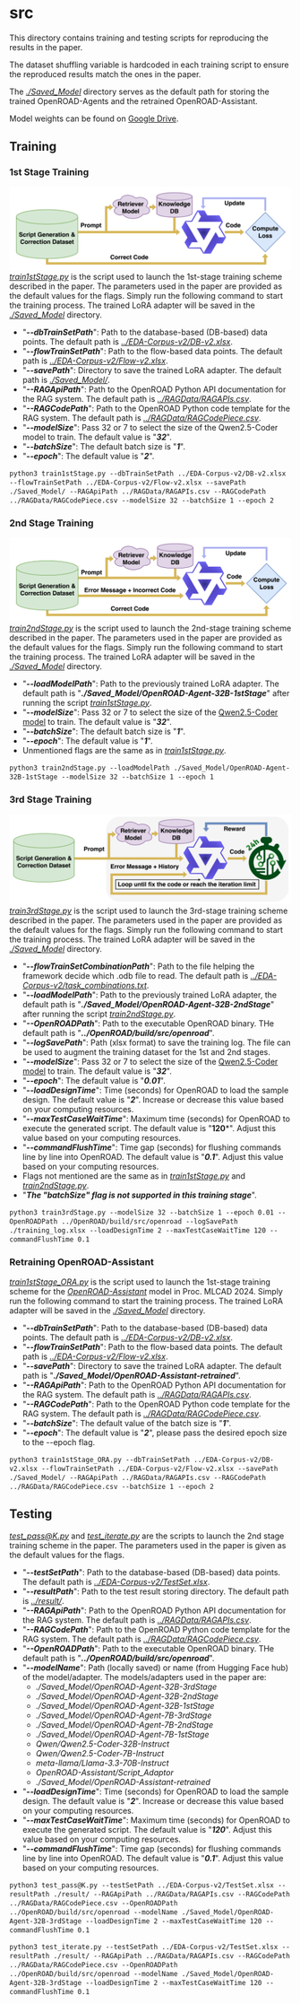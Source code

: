 # src
This directory contains training and testing scripts for reproducing the results in the paper.

The dataset shuffling variable is hardcoded in each training script to ensure the reproduced results match the ones in the paper.

The [*./Saved_Model*](./Saved_Model) directory serves as the default path for storing the trained OpenROAD-Agents and the retrained OpenROAD-Assistant.

Model weights can be found on [Google Drive](https://drive.google.com/drive/folders/1K8IqgZuiulumGWP7Qsa-GyYNV6zZU1B-?usp=sharing).

## Training

### 1st Stage Training
![1stStage](../etc/1stStage.png)
[*train1stStage.py*](./train1stStage.py) is the script used to launch the 1st-stage training scheme described in the paper. The parameters used in the paper are provided as the default values for the flags. Simply run the following command to start the training process. The trained LoRA adapter will be saved in the [*./Saved_Model*](./Saved_Model) directory.
- "***--dbTrainSetPath***": Path to the database-based (DB-based) data points. The default path is [*../EDA-Corpus-v2/DB-v2.xlsx*](../EDA-Corpus-v2/DB-v2.xlsx).
- "***--flowTrainSetPath***": Path to the flow-based data points. The default path is [*../EDA-Corpus-v2/Flow-v2.xlsx*](../EDA-Corpus-v2/Flow-v2.xlsx).
- "***--savePath***": Directory to save the trained LoRA adapter. The default path is [*./Saved_Model/*](./Saved_Model/).
- "***--RAGApiPath***": Path to the OpenROAD Python API documentation for the RAG system. The default path is [*../RAGData/RAGAPIs.csv*](../RAGData/RAGAPIs.csv).
- "***--RAGCodePath***": Path to the OpenROAD Python code template for the RAG system. The default path is [*../RAGData/RAGCodePiece.csv*](../RAGData/RAGCodePiece.csv).
- "***--modelSize***": Pass 32 or 7 to select the size of the Qwen2.5-Coder model to train. The default value is "***32***".
- "***--batchSize***": The default batch size is "***1***".
- "***--epoch***": The default value is "***2***".
```
python3 train1stStage.py --dbTrainSetPath ../EDA-Corpus-v2/DB-v2.xlsx --flowTrainSetPath ../EDA-Corpus-v2/Flow-v2.xlsx --savePath ./Saved_Model/ --RAGApiPath ../RAGData/RAGAPIs.csv --RAGCodePath ../RAGData/RAGCodePiece.csv --modelSize 32 --batchSize 1 --epoch 2
```

### 2nd Stage Training
![2ndStage](../etc/2ndStage.png)
[*train2ndStage.py*](./train2ndStage.py) is the script used to launch the 2nd-stage training scheme described in the paper. The parameters used in the paper are provided as the default values for the flags. Simply run the following command to start the training process. The trained LoRA adapter will be saved in the [*./Saved_Model*](./Saved_Model) directory.
- "***--loadModelPath***": Path to the previously trained LoRA adapter. The default path is "***./Saved_Model/OpenROAD-Agent-32B-1stStage***" after running the script [*train1stStage.py*](./train1stStage.py).
- "***--modelSize***": Pass 32 or 7 to select the size of the [Qwen2.5-Coder model](https://huggingface.co/collections/Qwen/qwen25-coder-66eaa22e6f99801bf65b0c2f) to train. The default value is "***32***".
- "***--batchSize***": The default batch size is "***1***".
- "***--epoch***": The default value is "***1***".
- Unmentioned flags are the same as in [*train1stStage.py*](./train1stStage.py).
```
python3 train2ndStage.py --loadModelPath ./Saved_Model/OpenROAD-Agent-32B-1stStage --modelSize 32 --batchSize 1 --epoch 1
```

### 3rd Stage Training
![3rdStage](../etc/3rdStage.png)
[*train3rdStage.py*](./train3rdStage.py) is the script used to launch the 3rd-stage training scheme described in the paper. The parameters used in the paper are provided as the default values for the flags. Simply run the following command to start the training process. The trained LoRA adapter will be saved in the [*./Saved_Model*](./Saved_Model) directory.
- "***--flowTrainSetCombinationPath***": Path to the file helping the framework decide which .odb file to read. The default path is [*../EDA-Corpus-v2/task_combinations.txt*](../EDA-Corpus-v2/task_combinations.txt).
- "***--loadModelPath***": Path to the previously trained LoRA adapter, the default path is "***./Saved_Model/OpenROAD-Agent-32B-2ndStage***" after running the script [*train2ndStage.py*](./train2ndStage.py).
- "***--OpenROADPath***": Path to the executable OpenROAD binary. THe default path is "***../OpenROAD/build/src/openroad***".
- "***--logSavePath***": Path (xlsx format) to save the training log. The file can be used to augment the training dataset for the 1st and 2nd stages.
- "***--modelSize***": Pass 32 or 7 to select the size of the [Qwen2.5-Coder model](https://huggingface.co/collections/Qwen/qwen25-coder-66eaa22e6f99801bf65b0c2f) to train. The default value is "***32***".
- "***--epoch***": The default value is "***0.01***".
- "***--loadDesignTime***": Time (seconds) for OpenROAD to load the sample design. The default value is "***2***". Increase or decrease this value based on your computing resources.
- "***--maxTestCaseWaitTime***": Maximum time (seconds) for OpenROAD to execute the generated script. The default value is "**120***". Adjust this value based on your computing resources.
- "***--commandFlushTime***": Time gap (seconds) for flushing commands line by line into OpenROAD. The default value is "***0.1***". Adjust this value based on your computing resources.
- Flags not mentioned are the same as in [*train1stStage.py*](./train1stStage.py) and [*train2ndStage.py*](./train2ndStage.py).
- "***The "batchSize" flag is not supported in this training stage***".
```
python3 train3rdStage.py --modelSize 32 --batchSize 1 --epoch 0.01 --OpenROADPath ../OpenROAD/build/src/openroad --logSavePath ./training_log.xlsx --loadDesignTime 2 --maxTestCaseWaitTime 120 --commandFlushTime 0.1
```

### Retraining OpenROAD-Assistant
[*train1stStage_ORA.py*](./train1stStage_ORA.py) is the script used to launch the 1st-stage training scheme for the [*OpenROAD-Assistant*](https://ieeexplore.ieee.org/document/10740242) model in Proc. MLCAD 2024. Simply run the following command to start the training process. The trained LoRA adapter will be saved in the [*./Saved_Model*](./Saved_Model) directory.
- "***--dbTrainSetPath***": Path to the database-based (DB-based) data points. The default path is [*../EDA-Corpus-v2/DB-v2.xlsx*](../EDA-Corpus-v2/DB-v2.xlsx).
- "***--flowTrainSetPath***": Path to the flow-based data points. The default path is [*../EDA-Corpus-v2/Flow-v2.xlsx*](../EDA-Corpus-v2/Flow-v2.xlsx).
- "***--savePath***": Directory to save the trained LoRA adapter. The default path is "***./Saved_Model/OpenROAD-Assistant-retrained***".
- "***--RAGApiPath***": Path to the OpenROAD Python API documentation for the RAG system. The default path is [*../RAGData/RAGAPIs.csv*](../RAGData/RAGAPIs.csv).
- "***--RAGCodePath***": Path to the OpenROAD Python code template for the RAG system. The default path is [*../RAGData/RAGCodePiece.csv*](../RAGData/RAGCodePiece.csv).
- "***--batchSize***": The default value of the batch size is "***1***".
- "***--epoch***": The default value is "***2***", please pass the desired epoch size to the --epoch flag.
```
python3 train1stStage_ORA.py --dbTrainSetPath ../EDA-Corpus-v2/DB-v2.xlsx --flowTrainSetPath ../EDA-Corpus-v2/Flow-v2.xlsx --savePath ./Saved_Model/ --RAGApiPath ../RAGData/RAGAPIs.csv --RAGCodePath ../RAGData/RAGCodePiece.csv --batchSize 1 --epoch 2
```

## Testing
[*test_pass@K.py*](./test_pass@K.py) and [*test_iterate.py*](./test_iterate.py) are the scripts to launch the 2nd stage training scheme in the paper. The parameters used in the paper is given as the default values for the flags.
- "***--testSetPath***": Path to the database-based (DB-based) data points. The default path is [*../EDA-Corpus-v2/TestSet.xlsx*](../EDA-Corpus-v2/TestSet.xlsx).
- "***--resultPath***": Path to the test result storing directory. The default path is [*../result/*](../result/).
- "***--RAGApiPath***": Path to the OpenROAD Python API documentation for the RAG system. The default path is [*../RAGData/RAGAPIs.csv*](../RAGData/RAGAPIs.csv).
- "***--RAGCodePath***": Path to the OpenROAD Python code template for the RAG system. The default path is [*../RAGData/RAGCodePiece.csv*](../RAGData/RAGCodePiece.csv).
- "***--OpenROADPath***": Path to the executable OpenROAD binary. THe default path is "***../OpenROAD/build/src/openroad***".
- "***--modelName***": Path (locally saved) or name (from Hugging Face hub) of the model/adapter. The models/adapters used in the paper are:
  - *./Saved_Model/OpenROAD-Agent-32B-3rdStage*
  - *./Saved_Model/OpenROAD-Agent-32B-2ndStage*
  - *./Saved_Model/OpenROAD-Agent-32B-1stStage*
  - *./Saved_Model/OpenROAD-Agent-7B-3rdStage*
  - *./Saved_Model/OpenROAD-Agent-7B-2ndStage*
  - *./Saved_Model/OpenROAD-Agent-7B-1stStage*
  - *Qwen/Qwen2.5-Coder-32B-Instruct*
  - *Qwen/Qwen2.5-Coder-7B-Instruct*
  - *meta-llama/Llama-3.3-70B-Instruct*
  - *OpenROAD-Assistant/Script_Adaptor*
  - *./Saved_Model/OpenROAD-Assistant-retrained*
- "***--loadDesignTime***": Time (seconds) for OpenROAD to load the sample design. The default value is "***2***". Increase or decrease this value based on your computing resources.
- "***--maxTestCaseWaitTime***": Maximum time (seconds) for OpenROAD to execute the generated script. The default value is "***120***". Adjust this value based on your computing resources.
- "***--commandFlushTime***": Time gap (seconds) for flushing commands line by line into OpenROAD. The default value is "***0.1***". Adjust this value based on your computing resources.
```
python3 test_pass@K.py --testSetPath ../EDA-Corpus-v2/TestSet.xlsx --resultPath ./result/ --RAGApiPath ../RAGData/RAGAPIs.csv --RAGCodePath ../RAGData/RAGCodePiece.csv --OpenROADPath ../OpenROAD/build/src/openroad --modelName ./Saved_Model/OpenROAD-Agent-32B-3rdStage --loadDesignTime 2 --maxTestCaseWaitTime 120 --commandFlushTime 0.1
```
```
python3 test_iterate.py --testSetPath ../EDA-Corpus-v2/TestSet.xlsx --resultPath ./result/ --RAGApiPath ../RAGData/RAGAPIs.csv --RAGCodePath ../RAGData/RAGCodePiece.csv --OpenROADPath ../OpenROAD/build/src/openroad --modelName ./Saved_Model/OpenROAD-Agent-32B-3rdStage --loadDesignTime 2 --maxTestCaseWaitTime 120 --commandFlushTime 0.1
```